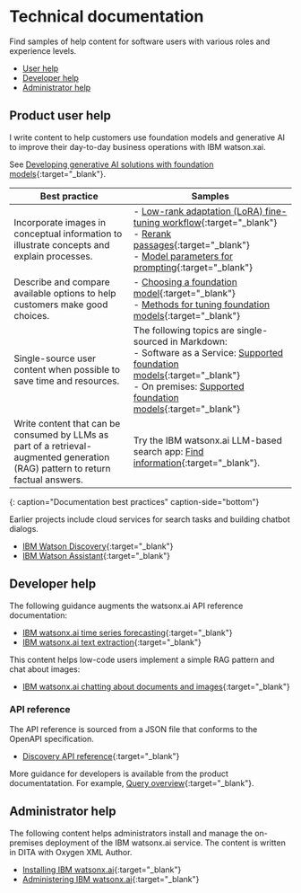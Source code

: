 # Technical documentation

Find samples of help content for software users with various roles and experience levels.

- [User help](#product-user-help)
- [Developer help](#developer-help)
- [Administrator help](#administrator-help)

## Product user help

I write content to help customers use foundation models and generative AI to improve their day-to-day business operations with IBM watson.xai.

See [Developing generative AI solutions with foundation models](https://www.ibm.com/docs/SSYOK8/wsj/analyze-data/fm-overview.html){:target="_blank"}.

| Best practice | Samples |
|---------------|---------|
| Incorporate images in conceptual information to illustrate concepts and explain processes. | - [Low-rank adaptation (LoRA) fine-tuning workflow](https://www.ibm.com/docs/SSLSRPV_latest/wsj/analyze-data/fm-tuning-methods-lora.html#lora-workflow){:target="_blank"}<br/> - [Rerank passages](https://www.ibm.com/docs/SSYOK8/wsj/analyze-data/fm-api-rerank.html#api){:target="_blank"}<br/> - [Model parameters for prompting](https://www.ibm.com/docs/SSYOK8/wsj/analyze-data/fm-model-parameters.html){:target="_blank"} |
| Describe and compare available options to help customers make good choices. | - [Choosing a foundation model](https://www.ibm.com/docs/SSYOK8/wsj/analyze-data/fm-model-choose.html){:target="_blank"}<br/> - [Methods for tuning foundation models](https://www.ibm.com/docs/SSLSRPV_latest/wsj/analyze-data/fm-tuning-methods.html){:target="_blank"} |
| Single-source user content when possible to save time and resources. | The following topics are single-sourced in Markdown:<br/> - Software as a Service: [Supported foundation models](https://www.ibm.com/docs/SSYOK8/wsj/analyze-data/fm-models.html){:target="_blank"}<br/> - On premises: [Supported foundation models](https://www.ibm.com/docs/SSLSRPV_latest/wsj/analyze-data/fm-models.html){:target="_blank"} |
| Write content that can be consumed by LLMs as part of a retrieval-augmented generation (RAG) pattern to return factual answers. | Try the IBM watsonx.ai LLM-based search app: [Find information](https://dataplatform.cloud.ibm.com/docs/content/wsj/getting-started/welcome-main.html?context=wx){:target="_blank"}. |
{: caption="Documentation best practices" caption-side="bottom"}

Earlier projects include cloud services for search tasks and building chatbot dialogs.

- [IBM Watson Discovery](https://cloud.ibm.com/docs/discovery-data){:target="_blank"}
- [IBM Watson Assistant](https://cloud.ibm.com/docs/assistant?topic=assistant-index){:target="_blank"}

## Developer help

The following guidance augments the watsonx.ai API reference documentation:

- [IBM watsonx.ai time series forecasting](https://www.ibm.com/docs/SSYOK8/wsj/analyze-data/fm-api-time-series.html){:target="_blank"}
- [IBM watsonx.ai text extraction](https://www.ibm.com/docs/SSYOK8/wsj/analyze-data/fm-api-text-extraction.html){:target="_blank"}

This content helps low-code users implement a simple RAG pattern and chat about images:

- [IBM watsonx.ai chatting about documents and images](https://www.ibm.com/docs/SSYOK8/wsj/analyze-data/fm-prompt-data.html){:target="_blank"}

### API reference

The API reference is sourced from a JSON file that conforms to the OpenAPI specification.

- [Discovery API reference](https://cloud.ibm.com/apidocs/discovery-data){:target="_blank"}

More guidance for developers is available from the product documentatation. For example, [Query overview](https://cloud.ibm.com/docs/discovery-data?topic=discovery-data-query-concepts){:target="_blank"}.

## Administrator help

The following content helps administrators install and manage the on-premises deployment of the IBM watsonx.ai service. The content is written in DITA with Oxygen XML Author.

- [Installing IBM watsonx.ai](https://www.ibm.com/docs/SSNFH6_latest/svc-watsonxai/watsonxai-install.html){:target="_blank"}
- [Administering IBM watsonx.ai](https://www.ibm.com/docs/SSNFH6_latest/svc-watsonxai/watsonxai-admin.html){:target="_blank"}
